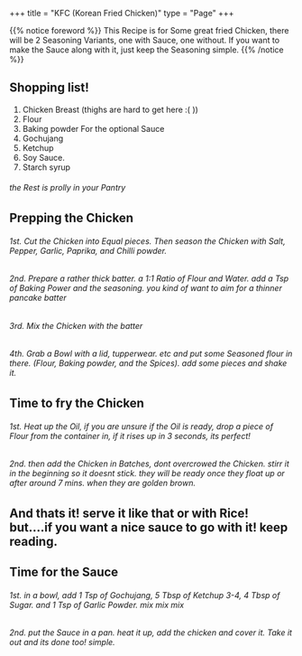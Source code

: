 +++
title = "KFC (Korean Fried Chicken)"
type = "Page"
+++

{{% notice foreword %}}
This Recipe is for Some great fried Chicken, there will be 2 Seasoning Variants, one with Sauce, one without. If you want to make the Sauce along with it, just keep the Seasoning simple.
{{% /notice %}}

## Shopping list!

1. Chicken Breast (thighs are hard to get here :( ))
2. Flour
3. Baking powder
For the optional Sauce
1. Gochujang
2. Ketchup
3. Soy Sauce.
4. Starch syrup

###### the Rest is prolly in your Pantry

## Prepping the Chicken

###### 1st. Cut the Chicken into Equal pieces. Then season the Chicken with Salt, Pepper, Garlic, Paprika, and Chilli powder.

###### 2nd. Prepare a rather thick batter. a 1:1 Ratio of Flour and Water. add a Tsp of Baking Power and the seasoning. you kind of want to aim for a thinner pancake batter 

###### 3rd. Mix the Chicken with the batter

###### 4th. Grab a Bowl with a lid, tupperwear. etc and put some Seasoned flour in there. (Flour, Baking powder, and the Spices). add some pieces and shake it. 

## Time to fry the Chicken

###### 1st. Heat up the Oil, if you are unsure if the Oil is ready, drop a piece of Flour from the container in, if it rises up in 3 seconds, its perfect! 

###### 2nd. then add the Chicken in Batches, dont overcrowed the Chicken. stirr it in the beginning so it doesnt stick. they will be ready once they float up or after around 7 mins. when they are golden brown.

## And thats it! serve it like that or with Rice! but....if you want a nice sauce to go with it! keep reading.

## Time for the Sauce

###### 1st. in a bowl, add 1 Tsp of Gochujang, 5 Tbsp of Ketchup 3-4, 4 Tbsp of Sugar. and 1 Tsp of Garlic Powder. mix mix mix

###### 2nd. put the Sauce in a pan. heat it up, add the chicken and cover it. Take it out and its done too! simple.

